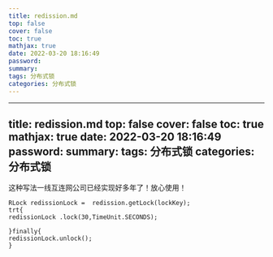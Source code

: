 ```yaml
---
title: redission.md
top: false
cover: false
toc: true
mathjax: true
date: 2022-03-20 18:16:49
password:
summary:
tags: 分布式锁
categories: 分布式锁
---
```

---
title: redission.md
top: false
cover: false
toc: true
mathjax: true
date: 2022-03-20 18:16:49
password:
summary:
tags: 分布式锁
categories: 分布式锁
---
这种写法一线互连网公司已经实现好多年了！放心使用！
~~~
RLock redissionLock =  redission.getLock(lockKey);
trt{
redissionLock .lock(30,TimeUnit.SECONDS);

}finally{
redissionLock.unlock();
}
~~~
